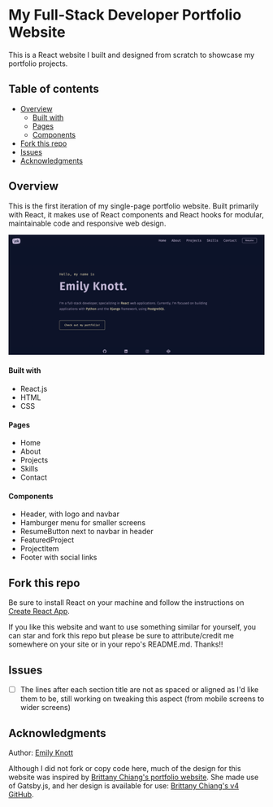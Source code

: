 # My Full-Stack Developer Portfolio Website

This is a React website I built and designed from scratch to showcase my portfolio projects.

## Table of contents

- [Overview](#overview)
  - [Built with](#built-with)
  - [Pages](#pages)
  - [Components](#components)
- [Fork this repo](#fork-this-repo)
- [Issues](#issues)
- [Acknowledgments](#acknowledgments)

## Overview

This is the first iteration of my single-page portfolio website. Built primarily with React, it makes use of React components and React hooks for modular, maintainable code and responsive web design.

<img src="/portfolio-website-screenshot.png">

#### Built with

- React.js
- HTML
- CSS

#### Pages

- Home
- About
- Projects
- Skills
- Contact

#### Components

- Header, with logo and navbar
- Hamburger menu for smaller screens
- ResumeButton next to navbar in header
- FeaturedProject
- ProjectItem
- Footer with social links

## Fork this repo

Be sure to install React on your machine and follow the instructions on [Create React App](https://github.com/facebook/create-react-app).

If you like this website and want to use something similar for yourself, you can star and fork this repo but please be sure to attribute/credit me somewhere on your site or in your repo's README.md. Thanks!!

## Issues

- [ ] The lines after each section title are not as spaced or aligned as I'd like them to be, still working on tweaking this aspect (from mobile screens to wider screens)

## Acknowledgments

Author: [Emily Knott](www.emilyknott.com)

Although I did not fork or copy code here, much of the design for this website was inspired by [Brittany Chiang's portfolio website](https://v4.brittanychiang.com/). She made use of Gatsby.js, and her design is available for use:
[Brittany Chiang's v4 GitHub](https://github.com/bchiang7/v4).
